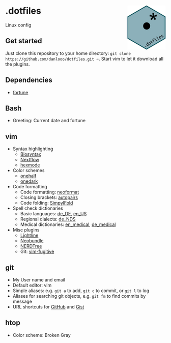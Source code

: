 # .dotfiles <img src='.logo.png' align="right" height="138.5" />
Linux config

## Get started
Just clone this repository to your home directory: `git clone https://github.com/danlooo/dotfiles.git ~`. Start vim to let it download all the plugins.

## Dependencies
- [fortune](https://wiki.debian.org/fortune)

## Bash
- Greeting: Current date and fortune

## vim
- Syntax highlighting
	- [Biosyntax](https://biosyntax.org/)
	- [Nextflow](https://github.com/LukeGoodsell/nextflow-vim)
	- [hexmode](https://github.com/fidian/hexmode)
- Color schemes
	- [onehalf](https://github.com/sonph/onehalf)
	- [onedark](https://github.com/joshdick/onedark.vim)
- Code formatting
	- Code formatting: [neoformat](https://github.com/sbdchd/neoformat)
	- Closing brackets: [autopairs](https://github.com/jiangmiao/auto-pairs)
	- Code folding: [SimpylFold](https://github.com/tmhedberg/SimpylFold)
- Spell check dictionaries
	- Basic languages: [de_DE](http://hunspell.github.io/), [en_US](http://hunspell.github.io/)
	- Regional dialects: [de_NDS](https://www.ndr.de/kultur/norddeutsche_sprache/plattdeutsch/woerterbuch101_abc-A.html)
	- Medical dictionaries: [en_medical](https://github.com/glutanimate/wordlist-medicalterms-en), [de_medical](http://hunspell.github.io/)
- Misc plugins
	- [Lightline](https://github.com/itchyny/lightline.vim)
	- [Neobundle](https://github.com/Shougo/neobundle.vim)
	- [NERDTree](https://github.com/preservim/nerdtree)
	- Git: [vim-fugitive](https://github.com/tpope/vim-fugitive)

## git
- My User name and email
- Default editor: vim
- Simple aliases: e.g. `git a` to add, `git c` to commit, or `git l` to log
- Aliases for searching git objects, e.g. `git fm` to find commits by message
- URL shortcuts for [GitHub](https://github.com/) and [Gist](https://gist.github.com/)

## htop
- Color scheme: Broken Gray
